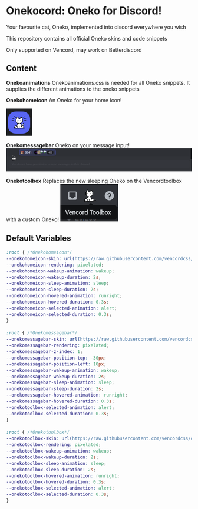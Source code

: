 # Onekocord: Oneko for Discord!

Your favourite cat, Oneko, implemented into discord everywhere you wish

This repository contains all official Oneko skins and code snippets

Only supported on Vencord, may work on Betterdiscord

## Content
**Onekoanimations**
Onekoanimations.css is needed for all Oneko snippets. It supplies the different animations to the oneko snippets

**Onekohomeicon**
An Oneko for your home icon!

![Alt text](images/Homeicon.png)

**Onekomessagebar**
Oneko on your message input!
![Alt text](images/Messagebar.png)

**Onekotoolbox**
Replaces the new sleeping Oneko on the Vencordtoolbox with a custom Oneko!
![Alt text](images/Toolbox.png)


## Default Variables

```css
:root { /*Onekohomeicon*/
--onekohomeicon-skin: url(https://raw.githubusercontent.com/vencordcss/onekocord/main/onekoskins/default.png);
--onekohomeicon-rendering: pixelated;
--onekohomeicon-wakeup-animation: wakeup;
--onekohomeicon-wakeup-duration: 2s;
--onekohomeicon-sleep-animation: sleep;
--onekohomeicon-sleep-duration: 2s;
--onekohomeicon-hovered-animation: runright;
--onekohomeicon-hovered-duration: 0.3s;
--onekohomeicon-selected-animation: alert;
--onekohomeicon-selected-duration: 0.3s;
}

:root { /*Onekomessagebar*/
--onekomessagebar-skin: url(https://raw.githubusercontent.com/vencordcss/onekocord/main/onekoskins/default.png);
--onekomessagebar-rendering: pixelated;
--onekomessagebar-z-index: 1;
--onekomessagebar-position-top: -30px;
--onekomessagebar-position-left: 10px;
--onekomessagebar-wakeup-animation: wakeup;
--onekomessagebar-wakeup-duration: 2s;
--onekomessagebar-sleep-animation: sleep;
--onekomessagebar-sleep-duration: 2s;
--onekomessagebar-hovered-animation: runright;
--onekomessagebar-hovered-duration: 0.3s;
--onekotoolbox-selected-animation: alert;
--onekotoolbox-selected-duration: 0.3s;
}

:root { /*Onekotoolbox*/
--onekotoolbox-skin: url(https://raw.githubusercontent.com/vencordcss/onekocord/main/onekoskins/default.png);
--onekotoolbox-rendering: pixelated;
--onekotoolbox-wakeup-animation: wakeup;
--onekotoolbox-wakeup-duration: 2s;
--onekotoolbox-sleep-animation: sleep;
--onekotoolbox-sleep-duration: 2s;
--onekotoolbox-hovered-animation: runright;
--onekotoolbox-hovered-duration: 0.3s;
--onekotoolbox-selected-animation: alert;
--onekotoolbox-selected-duration: 0.3s;
}